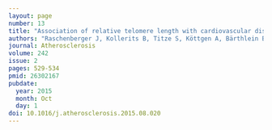 ```yaml
---
layout: page
number: 13
title: "Association of relative telomere length with cardiovascular disease in a large chronic kidney disease cohort: The GCKD study"
authors: "Raschenberger J, Kollerits B, Titze S, Köttgen A, Bärthlein B, Ekici AB, Forer L, Schönherr S, Weissensteiner H, Haun M, Wanner C, Eckardt KU, Kronenberg F; GCKD study Investigator"
journal: Atherosclerosis
volume: 242
issue: 2
pages: 529-534
pmid: 26302167
pubdate:
  year: 2015
  month: Oct
  day: 1
doi: 10.1016/j.atherosclerosis.2015.08.020
---
```

